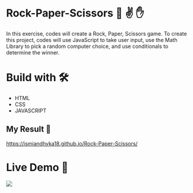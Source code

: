 # Rock-Paper-Scissors  :punch:  :v: :raised_hand:
In this exercise, codes will create a Rock, Paper, Scissors game. To create this project, codes will use JavaScript to take user input, use the Math Library to pick a random computer choice, and use conditionals to determine the winner.

# Build with :hammer_and_wrench:
* HTML
* CSS
* JAVASCRIPT

## My Result :camera_flash:
https://ismiandhyka18.github.io/Rock-Paper-Scissors/

# Live Demo :movie_camera:
![](RSP.gif)
